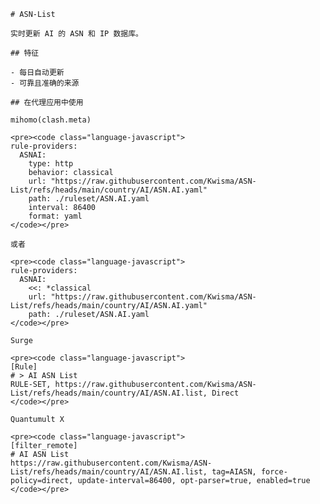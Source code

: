
    # ASN-List
    
    实时更新 AI 的 ASN 和 IP 数据库。
    
    ## 特征
    
    - 每日自动更新
    - 可靠且准确的来源
    
    ## 在代理应用中使用
    
    mihomo(clash.meta)
   
    <pre><code class="language-javascript">
    rule-providers:
      ASNAI:
        type: http
        behavior: classical
        url: "https://raw.githubusercontent.com/Kwisma/ASN-List/refs/heads/main/country/AI/ASN.AI.yaml"
        path: ./ruleset/ASN.AI.yaml
        interval: 86400
        format: yaml
    </code></pre>

    或者

    <pre><code class="language-javascript">
    rule-providers:
      ASNAI:
        <<: *classical
        url: "https://raw.githubusercontent.com/Kwisma/ASN-List/refs/heads/main/country/AI/ASN.AI.yaml"
        path: ./ruleset/ASN.AI.yaml
    </code></pre>
    
    Surge
    
    <pre><code class="language-javascript">
    [Rule]
    # > AI ASN List
    RULE-SET, https://raw.githubusercontent.com/Kwisma/ASN-List/refs/heads/main/country/AI/ASN.AI.list, Direct
    </code></pre>
    
    Quantumult X
    
    <pre><code class="language-javascript">
    [filter_remote]
    # AI ASN List
    https://raw.githubusercontent.com/Kwisma/ASN-List/refs/heads/main/country/AI/ASN.AI.list, tag=AIASN, force-policy=direct, update-interval=86400, opt-parser=true, enabled=true
    </code></pre>
    